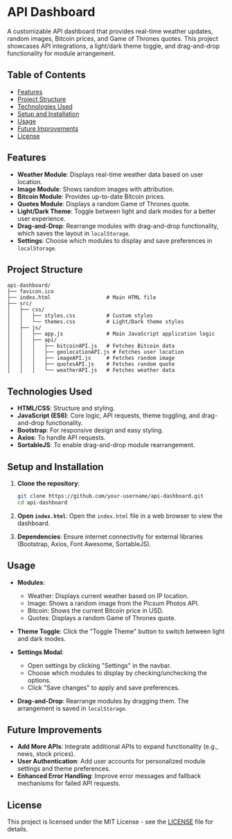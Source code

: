 # API Dashboard

A customizable API dashboard that provides real-time weather updates, random images, Bitcoin prices, and Game of Thrones quotes. This project showcases API integrations, a light/dark theme toggle, and drag-and-drop functionality for module arrangement.

## Table of Contents

- [Features](#features)
- [Project Structure](#project-structure)
- [Technologies Used](#technologies-used)
- [Setup and Installation](#setup-and-installation)
- [Usage](#usage)
- [Future Improvements](#future-improvements)
- [License](#license)

## Features

- **Weather Module**: Displays real-time weather data based on user location.
- **Image Module**: Shows random images with attribution.
- **Bitcoin Module**: Provides up-to-date Bitcoin prices.
- **Quotes Module**: Displays a random Game of Thrones quote.
- **Light/Dark Theme**: Toggle between light and dark modes for a better user experience.
- **Drag-and-Drop**: Rearrange modules with drag-and-drop functionality, which saves the layout in `localStorage`.
- **Settings**: Choose which modules to display and save preferences in `localStorage`.

## Project Structure

```plaintext
api-dashboard/
├── favicon.ico
├── index.html                  # Main HTML file
├── src/
│   ├── css/
│   │   ├── styles.css          # Custom styles
│   │   └── themes.css          # Light/Dark theme styles
│   ├── js/
│   │   ├── app.js              # Main JavaScript application logic
│   │   ├── api/
│   │   │   ├── bitcoinAPI.js   # Fetches Bitcoin data
│   │   │   ├── geolocationAPI.js # Fetches user location
│   │   │   ├── imageAPI.js     # Fetches random image
│   │   │   ├── quotesAPI.js    # Fetches random quote
│   │   │   └── weatherAPI.js   # Fetches weather data
```

## Technologies Used

- **HTML/CSS**: Structure and styling.
- **JavaScript (ES6)**: Core logic, API requests, theme toggling, and drag-and-drop functionality.
- **Bootstrap**: For responsive design and easy styling.
- **Axios**: To handle API requests.
- **SortableJS**: To enable drag-and-drop module rearrangement.

## Setup and Installation

1. **Clone the repository**:

   ```bash
   git clone https://github.com/your-username/api-dashboard.git
   cd api-dashboard
   ```

2. **Open `index.html`**:
   Open the `index.html` file in a web browser to view the dashboard.

3. **Dependencies**:
   Ensure internet connectivity for external libraries (Bootstrap, Axios, Font Awesome, SortableJS).

## Usage

- **Modules**:

  - Weather: Displays current weather based on IP location.
  - Image: Shows a random image from the Picsum Photos API.
  - Bitcoin: Shows the current Bitcoin price in USD.
  - Quotes: Displays a random Game of Thrones quote.

- **Theme Toggle**: Click the "Toggle Theme" button to switch between light and dark modes.
- **Settings Modal**:
  - Open settings by clicking "Settings" in the navbar.
  - Choose which modules to display by checking/unchecking the options.
  - Click "Save changes" to apply and save preferences.
- **Drag-and-Drop**: Rearrange modules by dragging them. The arrangement is saved in `localStorage`.

## Future Improvements

- **Add More APIs**: Integrate additional APIs to expand functionality (e.g., news, stock prices).
- **User Authentication**: Add user accounts for personalized module settings and theme preferences.
- **Enhanced Error Handling**: Improve error messages and fallback mechanisms for failed API requests.

## License

This project is licensed under the MIT License - see the [LICENSE](LICENSE) file for details.
